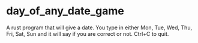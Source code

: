 # day_of_any_date_game
A rust program that will give a date. You type in either Mon, Tue, Wed, Thu, Fri, Sat, Sun and it will say if you are correct or not. Ctrl+C to quit.

